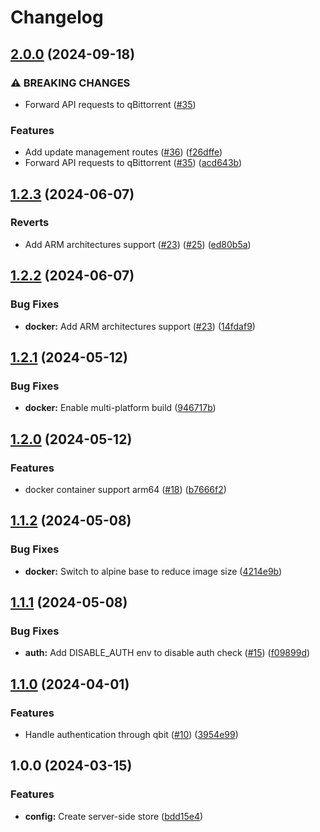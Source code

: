 # Changelog

## [2.0.0](https://github.com/VueTorrent/vuetorrent-backend/compare/v1.2.3...v2.0.0) (2024-09-18)


### ⚠ BREAKING CHANGES

* Forward API requests to qBittorrent ([#35](https://github.com/VueTorrent/vuetorrent-backend/issues/35))

### Features

* Add update management routes ([#36](https://github.com/VueTorrent/vuetorrent-backend/issues/36)) ([f26dffe](https://github.com/VueTorrent/vuetorrent-backend/commit/f26dffeb7f6854f431a7cc7b70754de1e4be8024))
* Forward API requests to qBittorrent ([#35](https://github.com/VueTorrent/vuetorrent-backend/issues/35)) ([acd643b](https://github.com/VueTorrent/vuetorrent-backend/commit/acd643b05746dcb65fbadf4509c16cea23d81b03))

## [1.2.3](https://github.com/VueTorrent/vuetorrent-backend/compare/v1.2.2...v1.2.3) (2024-06-07)


### Reverts

* Add ARM architectures support ([#23](https://github.com/VueTorrent/vuetorrent-backend/issues/23)) ([#25](https://github.com/VueTorrent/vuetorrent-backend/issues/25)) ([ed80b5a](https://github.com/VueTorrent/vuetorrent-backend/commit/ed80b5a55080bd1366fc44fdc3a7f56b0a46ee9d))

## [1.2.2](https://github.com/VueTorrent/vuetorrent-backend/compare/v1.2.1...v1.2.2) (2024-06-07)


### Bug Fixes

* **docker:** Add ARM architectures support ([#23](https://github.com/VueTorrent/vuetorrent-backend/issues/23)) ([14fdaf9](https://github.com/VueTorrent/vuetorrent-backend/commit/14fdaf9cac4a825a64d01b23cfa6774fa09f3634))

## [1.2.1](https://github.com/VueTorrent/vuetorrent-backend/compare/v1.2.0...v1.2.1) (2024-05-12)


### Bug Fixes

* **docker:** Enable multi-platform build ([946717b](https://github.com/VueTorrent/vuetorrent-backend/commit/946717b94fb717efc43c4144298b255e8e9069f6))

## [1.2.0](https://github.com/VueTorrent/vuetorrent-backend/compare/v1.1.2...v1.2.0) (2024-05-12)


### Features

* docker container support arm64 ([#18](https://github.com/VueTorrent/vuetorrent-backend/issues/18)) ([b7666f2](https://github.com/VueTorrent/vuetorrent-backend/commit/b7666f209b7b9e1649d37db46b42c1a1f4061c0d))

## [1.1.2](https://github.com/VueTorrent/vuetorrent-backend/compare/v1.1.1...v1.1.2) (2024-05-08)


### Bug Fixes

* **docker:** Switch to alpine base to reduce image size ([4214e9b](https://github.com/VueTorrent/vuetorrent-backend/commit/4214e9b90d9df90e96925d5665184c7ef5783725))

## [1.1.1](https://github.com/VueTorrent/vuetorrent-backend/compare/v1.1.0...v1.1.1) (2024-05-08)


### Bug Fixes

* **auth:** Add DISABLE_AUTH env to disable auth check ([#15](https://github.com/VueTorrent/vuetorrent-backend/issues/15)) ([f09899d](https://github.com/VueTorrent/vuetorrent-backend/commit/f09899d19321f9b25f1b391635be88f2df656254))

## [1.1.0](https://github.com/VueTorrent/vuetorrent-backend/compare/v1.0.0...v1.1.0) (2024-04-01)


### Features

* Handle authentication through qbit ([#10](https://github.com/VueTorrent/vuetorrent-backend/issues/10)) ([3954e99](https://github.com/VueTorrent/vuetorrent-backend/commit/3954e991f7f79784d854440e1b574ebfce79452e))

## 1.0.0 (2024-03-15)


### Features

* **config:** Create server-side store ([bdd15e4](https://github.com/VueTorrent/vuetorrent-backend/commit/bdd15e404e9efc839ef3023d74ba7011b31fe46d))
